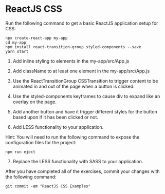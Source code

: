 # ReactJS CSS

Run the following command to get a basic ReactJS application setup for CSS:

```
npx create-react-app my-app
cd my-app
npm install react-transition-group styled-components --save
yarn start
```


1. Add inline styling to elements in the my-app/src/App.js

2. Add className to at least one element in the my-app/src/App.js

3. Use the ReactTransitionGroup CSSTransition to trigger content to be animated in and out of the page when a button is clicked.

4. Use the styled-components keyframes to cause div to expand like an overlay on the page.

5. Add another button and have it trigger different styles for the button based upon if it has been clicked or not.

6. Add LESS functionality to your application.

Hint: You will need to run the following command to expose the configuration files for the project:

```
npm run eject
```

7. Replace the LESS functionality with SASS to your application.


After you have completed all of the exercises, commit your changes with the following command:

```
git commit -am "ReactJS CSS Examples"
```
